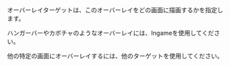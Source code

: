 オーバーレイターゲットは、このオーバーレイをどの画面に描画するかを指定します。

ハンガーバーやカボチャのようなオーバーレイには、Ingameを使用してください。

他の特定の画面にオーバーレイするには、他のターゲットを使用してください。